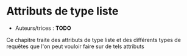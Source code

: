 # Attributs de type liste

* Auteurs/trices : **TODO**

Ce chapitre traite des attributs de type liste et des différents types de requêtes que l'on peut vouloir faire sur de tels attributs
